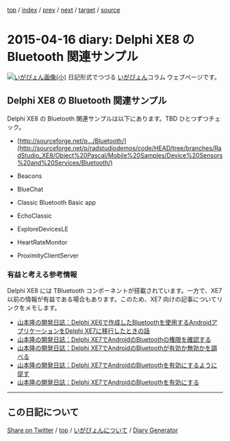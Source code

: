 [top](../index.html) 
 / [index](index.html) 
 / [prev](ig150415.html) 
 / [next](ig150417.html) 
 / [target](https://igapyon.github.io/diary/2015/ig150416.html) 
 / [source](https://github.com/igapyon/diary/blob/gh-pages/2015/ig150416.html.src.md) 

2015-04-16 diary: Delphi XE8 の Bluetooth 関連サンプル
=====================================================================================================
[![いがぴょん画像(小)](https://igapyon.github.io/diary/images/iga200306s.jpg "いがぴょん")](https://igapyon.github.io/diary/memo/memoigapyon.html) 日記形式でつづる [いがぴょん](https://igapyon.github.io/diary/memo/memoigapyon.html)コラム ウェブページです。

## Delphi XE8 の Bluetooth 関連サンプル

Delphi XE8 の Bluetooth 関連サンプルは以下にあります。TBD ひとつずつチェック。

* [http://sourceforge.net/p.../Bluetooth/](http://sourceforge.net/p/radstudiodemos/code/HEAD/tree/branches/RadStudio_XE8/Object%20Pascal/Mobile%20Samples/Device%20Sensors%20and%20Services/Bluetooth/)



*  Beacons
*  BlueChat
*  Classic Bluetooth Basic app
*  EchoClassic
*  ExploreDevicesLE
*  HeartRateMonitor
*  ProximityClientServer



### 有益と考える参考情報

Delphi XE8 には TBluetooth コンポーネントが搭載されています。一方で、XE7 以前の情報が有益である場合もあります。このため、XE7 向けの記事についてリンクをメモします。

* [山本隆の開発日誌：Delphi XE6で作成したBluetoothを使用するAndroidアプリケーションをDelphi XE7に移行したときの話](http://www.gesource.jp/weblog/?p=6820)
* [山本隆の開発日誌：Delphi XE7でAndroidのBluetoothの権限を確認する](http://www.gesource.jp/weblog/?p=6832)
* [山本隆の開発日誌：Delphi XE7でAndroidのBluetoothが有効か無効かを調べる](http://www.gesource.jp/weblog/?p=6833)
* [山本隆の開発日誌：Delphi XE7でAndroidのBluetoothを有効にするように促す](http://www.gesource.jp/weblog/?p=6837)
* [山本隆の開発日誌：Delphi XE7でAndroidのBluetoothを有効にする](http://www.gesource.jp/weblog/?p=6835)


----------------------------------------------------------------------------------------------------

## この日記について

[Share on Twitter](https://twitter.com/intent/tweet?hashtags=igapyon%2Cdiary%2C%E3%81%84%E3%81%8C%E3%81%B4%E3%82%87%E3%82%93&text=Delphi+XE8+%E3%81%AE+Bluetooth+%E9%96%A2%E9%80%A3%E3%82%B5%E3%83%B3%E3%83%97%E3%83%AB&url=https%3A%2F%2Figapyon.github.io%2Fdiary%2F2015%2Fig150416.html) / [top](../index.html) / [いがぴょんについて](https://igapyon.github.io/diary/memo/memoigapyon.html) / [Diary Generator](https://github.com/igapyon/igapyonv3)
